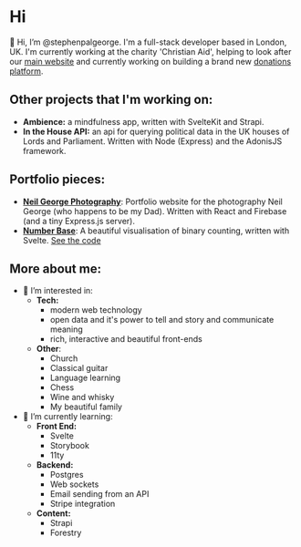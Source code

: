 # Hi

👋 Hi, I’m @stephenpalgeorge. I'm a full-stack developer based in London, UK. I'm currently working at the charity 'Christian Aid', helping to look after our [main website](https://www.christianaid.org.uk) and currently working on building a brand new [donations platform](https://give.christianaid.org.uk).

## Other projects that I'm working on:
- **Ambience:** a mindfulness app, written with SvelteKit and Strapi.
- **In the House API:** an api for querying political data in the UK houses of Lords and Parliament. Written with Node (Express) and the AdonisJS framework.

## Portfolio pieces:
- [**Neil George Photography**](https://www.neilgeorgephotography.co.uk/): Portfolio website for the photography Neil George (who happens to be my Dad). Written with React and Firebase (and a tiny Express.js server).
- [**Number Base**](http://number-base.surge.sh/): A beautiful visualisation of binary counting, written with Svelte. [See the code](https://github.com/stephenpalgeorge/number-base)

## More about me:
- 👀 I’m interested in:
  - **Tech:**
    - modern web technology
    - open data and it's power to tell and story and communicate meaning
    - rich, interactive and beautiful front-ends
  - **Other**:
    - Church
    - Classical guitar
    - Language learning
    - Chess
    - Wine and whisky
    - My beautiful family
- 🌱 I’m currently learning:
  - **Front End:**
    - Svelte
    - Storybook
    - 11ty
  - **Backend:**
    - Postgres
    - Web sockets
    - Email sending from an API
    - Stripe integration
  - **Content:**
    - Strapi
    - Forestry
